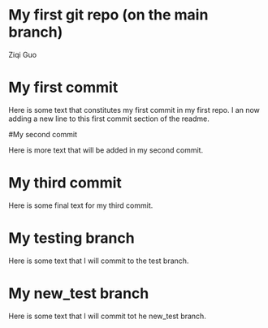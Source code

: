 My first git repo (on the main branch)
================
Ziqi Guo

# My first commit

Here is some text that constitutes my first commit in my first repo. I
an now adding a new line to this first commit section of the readme.

\#My second commit

Here is more text that will be added in my second commit.

# My third commit

Here is some final text for my third commit.

# My testing branch

Here is some text that I will commit to the test branch.

# My new_test branch

Here is some text that I will commit tot he new_test branch.
